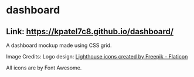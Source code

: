 # dashboard
## Link: https://kpatel7c8.github.io/dashboard/

A dashboard mockup made using CSS grid.




Image Credits:
Logo design: <a href="https://www.flaticon.com/free-icons/lighthouse" title="lighthouse icons">Lighthouse icons created by Freepik - Flaticon</a>

All icons are by Font Awesome.
